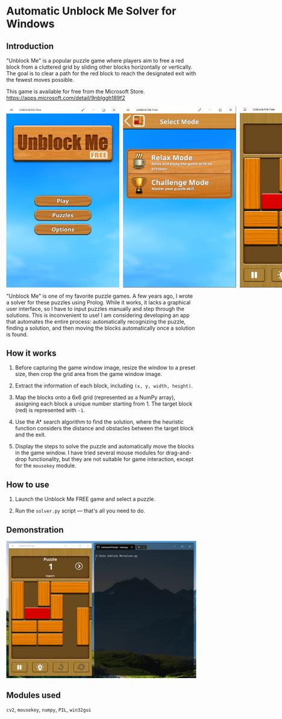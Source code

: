 # Automatic Unblock Me Solver for Windows

## Introduction

"Unblock Me" is a popular puzzle game where players aim to free a red block from a cluttered grid by sliding other blocks horizontally or vertically. The goal is to clear a path for the red block to reach the designated exit with the fewest moves possible.

This game is available for free from the Microsoft Store.  
https://apps.microsoft.com/detail/9nblggh189f2

<div style="display: flex; gap: 10px;">
    <img src="image_01.png" alt="Image 01" width="300"/>
    <img src="image_02.png" alt="Image 02" width="300"/>
    <img src="image_03.png" alt="Image 03" width="300"/>
</div>

"Unblock Me" is one of my favorite puzzle games. A few years ago, I wrote a solver for these puzzles using Prolog. While it works, it lacks a graphical user interface,  so I have to input puzzles manually and step through the solutions. This is inconvenient to use! I am considering developing an app that automates the entire process: automatically recognizing the puzzle, finding a solution, and then moving the blocks automatically once a solution is found.

## How it works

1. Before capturing the game window image, resize the window to a preset size, then crop the grid area from the game window image.

2. Extract the information of each block, including `(x, y, width, height)`.

3. Map the blocks onto a 6x6 grid (represented as a NumPy array), assigning each block a unique number starting from 1. The target block (red) is represented with `-1`.

4. Use the A* search algorithm to find the solution, where the heuristic function considers the distance and obstacles between the target block and the exit.

5. Display the steps to solve the puzzle and automatically move the blocks in the game window. I have tried several mouse modules for drag-and-drop functionality, but they are not suitable for game interaction, except for the `mousekey` module.

## How to use

1. Launch the Unblock Me FREE game and select a puzzle.

2. Run the `solver.py` script — that's all you need to do.

## Demonstration

![Demonstration](demonstration.gif)

## Modules used

`cv2`, `mousekey`, `numpy`, `PIL`, `win32gui`
